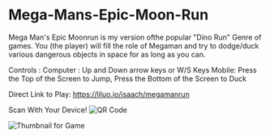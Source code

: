 # Mega-Mans-Epic-Moon-Run

Mega Man's Epic Moonrun is my version ofthe popular "Dino Run" Genre of games. You (the player) will fill the role of Megaman and try to dodge/duck various dangerous objects in space for as long as you can.


Controls :
   Computer : Up and Down arrow keys or W/S Keys
   Mobile: Press the Top of the Screen to Jump, Press the Bottom of the Screen to Duck


Direct Link to Play:
https://liluo.io/isaach/megamanrun


Scan With Your Device!
![QR Code](https://user-images.githubusercontent.com/119703173/214364835-2d71acb2-0937-4e92-a988-f2108d744c10.png)





![Thumbnail for Game](https://user-images.githubusercontent.com/119703173/214366278-2d307e70-ffb4-4b24-b334-02c84bde4a0f.png)
